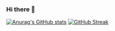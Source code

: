 ### Hi there 👋

<!--
**Kumar209/Kumar209** is a ✨ _special_ ✨ repository because its `README.md` (this file) appears on your GitHub profile.

Here are some ideas to get you started:

- 🔭 I’m currently working on ...
- 🌱 I’m currently learning ...
- 👯 I’m looking to collaborate on ...
- 🤔 I’m looking for help with ...
- 💬 Ask me about ...
- 📫 How to reach me: ...
- 😄 Pronouns: ...
- ⚡ Fun fact: ...
-->
[![Anurag's GitHub stats](https://github-readme-stats.vercel.app/api?username=Kumar209&theme=dark)](https://github.com/anuraghazra/github-readme-stats)
[![GitHub Streak](https://github-readme-streak-stats.herokuapp.com?user=Kumar209&theme=blueberry&border_radius=5)](https://git.io/streak-stats)
